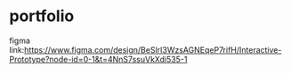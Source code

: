 # portfolio
figma link:https://www.figma.com/design/BeSlrI3WzsAGNEqeP7rifH/Interactive-Prototype?node-id=0-1&t=4NnS7ssuVkXdi535-1

